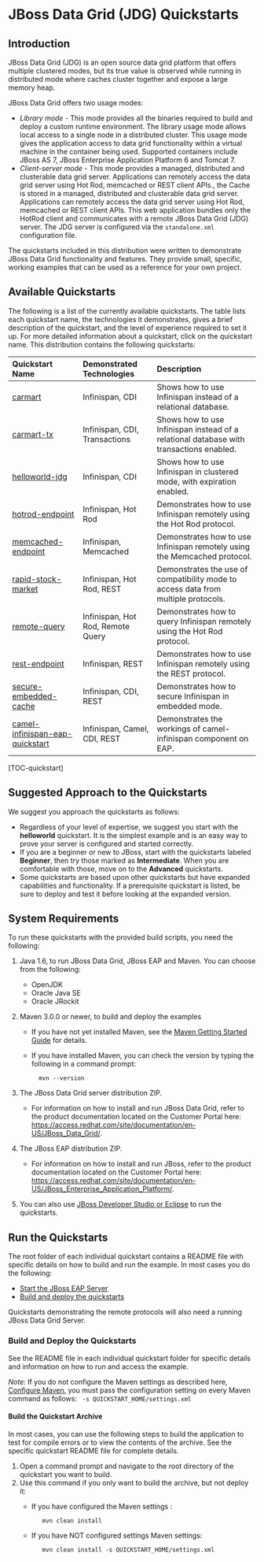 JBoss Data Grid (JDG) Quickstarts
===========================

Introduction
-------------

JBoss Data Grid (JDG) is an open source data grid platform that offers multiple clustered modes, but its true value is observed while running in distributed mode where caches cluster together and expose a large memory heap. 

JBoss Data Grid offers two usage modes:

* _Library mode_  - This mode provides all the binaries required to build and deploy a custom runtime environment. The library usage mode allows local access to a single node in a distributed cluster. This usage mode gives the application access to data grid functionality within a virtual machine in the container being used. Supported containers include JBoss AS 7, JBoss Enterprise Application Platform 6 and Tomcat 7. 
* _Client-server mode_ - This mode provides a managed, distributed and clusterable data grid server. Applications can remotely access the data grid server using Hot Rod, memcached or REST client APIs., the Cache is stored in  a managed, distributed and clusterable data grid server.  Applications can remotely access the data grid server using Hot Rod, memcached or REST client APIs. This web application bundles only the HotRod client and communicates with a remote JBoss Data Grid (JDG) server. The JDG server is configured via the `standalone.xml` configuration file.

The quickstarts included in this distribution were written to demonstrate JBoss Data Grid functionality and features. They provide small, specific, working examples that can be used as a reference for your own project. 



Available Quickstarts 
---------------------

The following is a list of the currently available quickstarts. The table lists each quickstart name, the technologies it demonstrates, gives a brief description of the quickstart, and the level of experience required to set it up. For more detailed information about a quickstart, click on the quickstart name.
This distribution contains the following quickstarts:

| **Quickstart Name** | **Demonstrated Technologies** | **Description** |
|:-----------|:-----------|:-----------|
| [carmart](carmart/README.md) | Infinispan, CDI | Shows how to use Infinispan instead of a relational database. |
| [carmart-tx](carmart-tx/README.md) | Infinispan, CDI, Transactions | Shows how to use Infinispan instead of a relational database with transactions enabled.|
| [helloworld-jdg](helloworld-jdg/README.md) | Infinispan, CDI | Shows how to use Infinispan in clustered mode, with expiration enabled.|
| [hotrod-endpoint](hotrod-endpoint/README.md) | Infinispan, Hot Rod | Demonstrates how to use Infinispan remotely using the Hot Rod protocol. |
| [memcached-endpoint](memcached-endpoint/README.md) | Infinispan, Memcached | Demonstrates how to use Infinispan remotely using the Memcached protocol. |
| [rapid-stock-market](rapid-stock-market/README.md) | Infinispan, Hot Rod, REST | Demonstrates the use of compatibility mode to access data from multiple protocols. |
| [remote-query](remote-query/README.md) | Infinispan, Hot Rod, Remote Query | Demonstrates how to query Infinispan remotely using the Hot Rod protocol. |
| [rest-endpoint](rest-endpoint/README.md) | Infinispan, REST | Demonstrates how to use Infinispan remotely using the REST protocol. |
| [secure-embedded-cache](secure-embedded-cache/README.md) | Infinispan, CDI, REST | Demonstrates how to secure Infinispan in embedded mode. |
| [camel-infinispan-eap-quickstart](camel-infinispan-eap-quickstart/README.md) | Infinispan, Camel, CDI, REST | Demonstrates the workings of camel-infinispan component on EAP. |

[TOC-quickstart]

Suggested Approach to the Quickstarts
-------------------------------------

We suggest you approach the quickstarts as follows:

* Regardless of your level of expertise, we suggest you start with the **helloworld** quickstart. It is the simplest example and is an easy way to prove your server is configured and started correctly.
* If you are a beginner or new to JBoss, start with the quickstarts labeled **Beginner**, then try those marked as **Intermediate**. When you are comfortable with those, move on to the **Advanced** quickstarts.
* Some quickstarts are based upon other quickstarts but have expanded capabilities and functionality. If a prerequisite quickstart is listed, be sure to deploy and test it before looking at the expanded version.


System Requirements
-------------------

To run these quickstarts with the provided build scripts, you need the following:

1. Java 1.6, to run JBoss Data Grid, JBoss EAP and Maven. You can choose from the following:
    * OpenJDK
    * Oracle Java SE
    * Oracle JRockit

2. Maven 3.0.0 or newer, to build and deploy the examples
    * If you have not yet installed Maven, see the [Maven Getting Started Guide](http://maven.apache.org/guides/getting-started/index.html) for details.
    * If you have installed Maven, you can check the version by typing the following in a command prompt:

            mvn --version 

3. The JBoss Data Grid server distribution ZIP.
    * For information on how to install and run JBoss Data Grid, refer to the product documentation located on the Customer Portal here: <https://access.redhat.com/site/documentation/en-US/JBoss_Data_Grid/>.


4. The JBoss EAP distribution ZIP.
    * For information on how to install and run JBoss, refer to the product documentation located on the Customer Portal here: <https://access.redhat.com/site/documentation/en-US/JBoss_Enterprise_Application_Platform/>.

4. You can also use [JBoss Developer Studio or Eclipse](#use-jboss-developer-studio-or-eclipse-to-run-the-quickstarts) to run the quickstarts. 


Run the Quickstarts
-------------------

The root folder of each individual quickstart contains a README file with specific details on how to build and run the example. In most cases you do the following:

* [Start the JBoss EAP Server](https://github.com/jboss-developer/jboss-developer-shared-resources/blob/master/guides/START_JBOSS_EAP.md#start-the-jboss-eap-server)
* [Build and deploy the quickstarts](#build-and-deploy-the-quickstarts)

Quickstarts demonstrating the remote protocols will also need a running JBoss Data Grid Server.

### Build and Deploy the Quickstarts

See the README file in each individual quickstart folder for specific details and information on how to run and access the example. 

_Note:_ If you do not configure the Maven settings as described here, [Configure Maven](https://github.com/jboss-developer/jboss-developer-shared-resources/blob/master/guides/CONFIGURE_MAVEN.md#configure-maven-to-build-and-deploy-the-quickstarts), you must pass the configuration setting on every Maven command as follows: ` -s QUICKSTART_HOME/settings.xml`


#### Build the Quickstart Archive

In most cases, you can use the following steps to build the application to test for compile errors or to view the contents of the archive. See the specific quickstart README file for complete details.

1. Open a command prompt and navigate to the root directory of the quickstart you want to build.
2. Use this command if you only want to build the archive, but not deploy it:
   * If you have configured the Maven settings :

            mvn clean install
   * If you have NOT configured settings Maven settings:

            mvn clean install -s QUICKSTART_HOME/settings.xml

